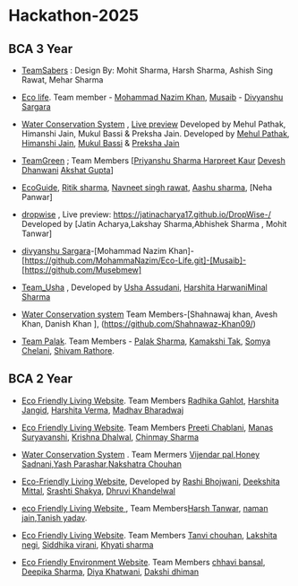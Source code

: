 # Hackathon-2025

## BCA 3 Year

- [TeamSabers](https://github.com/Mohit-LXXXII/Saber-Hackathon.git) : Design By: Mohit Sharma, Harsh Sharma, Ashish Sing Rawat, Mehar Sharma

- [Eco life](https://github.com/divyansh2187/ECO-LIFE.git). Team member - [Mohammad Nazim Khan](https://github.com/MohammaNazim/Eco-Life.git), [Musaib](https://github.com/Musebmew) - [Divyanshu Sargara](https://github.com/divyansh2187/ECO-LIFE.git)

- [Water Conservation System](https://github.com/Mehulpathak12/decole-hackathon) , [Live preview](https://decole-hack.onrender.com) Developed by Mehul Pathak, Himanshi Jain, Mukul Bassi & Preksha Jain. Developed by [Mehul Pathak](https://github.com/Mehulpathak12), [Himanshi Jain](https://github.com/devbyhimanshi), [Mukul Bassi](https://github.com/mukul007d-cole) & [Preksha Jain](https://github.com/preksha1178)

- [TeamGreen](https://github.com/Devesh517/Hackathon-2025.git) ; Team Members [[Priyanshu Sharma ](https://github.com/priyanshu-00007) [Harpreet Kaur](https://github.com/Harpreetkaur20) [Devesh Dhanwani](https://github.com/Devesh517) [Akshat Gupta](https://github.com/akshatgupta-ak)]

- [EcoGuide](https://github.com/NavneetSinghRawat1/hackathon-1.git), [Ritik sharma](https://github.com/ritiksharmacodes/ritiksharmacodes), [Navneet singh rawat](https://github.com/NavneetSinghRawat1), [Aashu sharma](https://github.com/AshuSharma2030), [Neha Panwar]

-  [dropwise](https://github.com/jatinacharya17/DropWise-.git) , Live preview: https://jatinacharya17.github.io/DropWise-/ Developed by [Jatin Acharya,Lakshay Sharma,Abhishek Sharma , Mohit Tanwar] 

- [divyanshu Sargara](https://github.com/divyansh2187/ECO-LIFE.git)-[Mohammad Nazim Khan]-[https://github.com/MohammaNazim/Eco-Life.git]-[Musaib]-[https://github.com/Musebmew]

- [Team_Usha](https://drive.google.com/file/d/1nc9TNwAxFgwdcQPdN7-7Cgj-tHMB7BGG/view?usp=drive_link) , Developed by [Usha Assudani](https://github.com/UshaAssudani), [Harshita Harwani](https://github.com/harshitatech25)[Minal Sharma](https://github.com/minal-sharma92)

- [Water Conservation system](https://github.com/Shahnawaz-Khan09/water-conservation) Team Members-[Shahnawaj khan, Avesh Khan, Danish Khan ], (https://github.com/Shahnawaz-Khan09/)

- [Team Palak](https://github.com/PalakSharma9375/decole-hackathon). Team Members - [Palak Sharma]( https://github.com/PalakSharma9375 ), [Kamakshi Tak](https://github.com/kamakshi1789), [Somya Chelani](https://github.com/Somya-Chelani95), [Shivam Rathore](https://github.com/shiurathore).
  
## BCA 2 Year

- [Eco Friendly Living Website](https://github.com/Harshita-jangid/Hackathon-Project.git). Team Members [Radhika Gahlot](https://github.com/RadhikaGahlot24), [Harshita Jangid](https://github.com/Harshita-jangid), [Harshita Verma](https://github.com/Harshitaverma21), [Madhav Bharadwaj](https://github.com/Madhav-Bharadwaj23)

- [Eco Friendly Living Website](https://github.com/preetichablani/green-living-portal.git). Team Members [Preeti Chablani](https://github.com/preetichablani), [Manas Suryavanshi](https://github.com/krieger-geist), [Krishna Dhalwal](https://github.com/Krishna-416/Green--living), [Chinmay Sharma](https://github.com/chinmay-sharma9090)

- [Water Conservation System](https://github.com/vsingh10007/WATER-SAVING.git) . Team Mermers [Vijendar pal](https://github.com/vsingh10007/WATER-SAVING.git),[Honey Sadnani](https://github.com/honey-035/WATER-SAVING.git),[Yash Parashar](https://github.com/yashparashar-git/WATER-SAVING.git),[Nakshatra Chouhan]()

- [Eco-Friendly Living Website](https://github.com/srashti0709/Hackthon-Project), Developed by [Rashi Bhojwani](https://github.com/Rashi-Bhojwani), [Deekshita Mittal](https://github.com/Dikshita1824), [Srashti Shakya](https://github.com/srashti0709), [Dhruvi Khandelwal](https://github.com/Dhruvi0420)

- [eco Friendly Living Website ](https://github.com/Harshtanwar2005/Hackathon2025.git), Team Members[Harsh Tanwar](https://github.com/Harshtanwar2005/), [naman jain](https://github.com/naman082006/),[Tanish yadav](https://github.com/dezynetanish/).

- [Eco Friendly Living Website](https://github.com/TanviChouhannn/eco-living.git). Team Members [Tanvi chouhan](https://github.com/TanviChouhannn), [Lakshita negi](https://github.com/lakshita-negi), [Siddhika virani](https://github.com/SIDDHIKAVIRANI), [Khyati sharma](https://github.com/khyati06sharma)

- [Eco Friendly Environment Website](https://github.com/Deepika-sharma2008/Eco-Friendly-Environment-.git). Team Members [chhavi bansal](https://github.com/bansalc-1221), [Deepika Sharma](https://github.com/Deepika-sharma2008), [Diya Khatwani](https://github.com/diyakhatwani), [Dakshi dhiman](https://github.com/dakshi2006)


